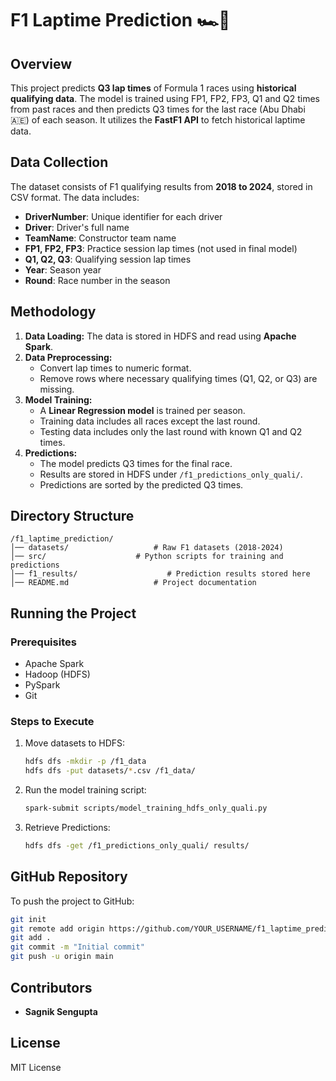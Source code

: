 # F1 Laptime Prediction 🏎️🏁

## Overview
This project predicts **Q3 lap times** of Formula 1 races using **historical qualifying data**. The model is trained using FP1, FP2, FP3, Q1 and Q2 times from past races and then predicts Q3 times for the last race (Abu Dhabi 🇦🇪) of each season.
It utilizes the **FastF1 API** to fetch historical laptime data.

## Data Collection
The dataset consists of F1 qualifying results from **2018 to 2024**, stored in CSV format. The data includes:
- **DriverNumber**: Unique identifier for each driver
- **Driver**: Driver's full name
- **TeamName**: Constructor team name
- **FP1, FP2, FP3**: Practice session lap times (not used in final model)
- **Q1, Q2, Q3**: Qualifying session lap times
- **Year**: Season year
- **Round**: Race number in the season

## Methodology
1. **Data Loading:** The data is stored in HDFS and read using **Apache Spark**.
2. **Data Preprocessing:**
   - Convert lap times to numeric format.
   - Remove rows where necessary qualifying times (Q1, Q2, or Q3) are missing.
3. **Model Training:**
   - A **Linear Regression model** is trained per season.
   - Training data includes all races except the last round.
   - Testing data includes only the last round with known Q1 and Q2 times.
4. **Predictions:**
   - The model predicts Q3 times for the final race.
   - Results are stored in HDFS under `/f1_predictions_only_quali/`.
   - Predictions are sorted by the predicted Q3 times.

## Directory Structure
```
/f1_laptime_prediction/
│── datasets/                   # Raw F1 datasets (2018-2024)
│── src/                    # Python scripts for training and predictions
│── f1_results/                    # Prediction results stored here
│── README.md                   # Project documentation
```

## Running the Project
### Prerequisites
- Apache Spark
- Hadoop (HDFS)
- PySpark
- Git

### Steps to Execute
1. Move datasets to HDFS:
   ```bash
   hdfs dfs -mkdir -p /f1_data
   hdfs dfs -put datasets/*.csv /f1_data/
   ```
2. Run the model training script:
   ```bash
   spark-submit scripts/model_training_hdfs_only_quali.py
   ```
3. Retrieve Predictions:
   ```bash
   hdfs dfs -get /f1_predictions_only_quali/ results/
   ```

## GitHub Repository
To push the project to GitHub:
```bash
git init
git remote add origin https://github.com/YOUR_USERNAME/f1_laptime_prediction.git
git add .
git commit -m "Initial commit"
git push -u origin main
```

## Contributors
- **Sagnik Sengupta**  

## License
MIT License

